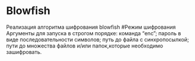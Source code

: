 # Blowfish
Реализация алгоритма шифрования blowfish 
#Режим шифрования
Аргументы для запуска в строгом порядке: команда “enc”; пароль в виде последовательности символов; путь до файла с синхропосылкой; пути до множества файлов и/или папок,которые необходимо зашифровать.
